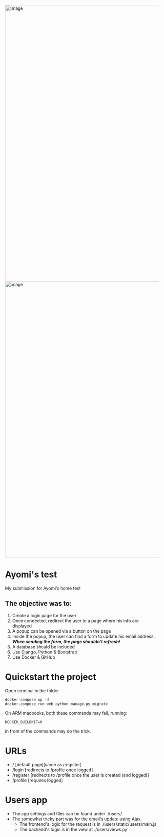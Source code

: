 <img width="900" alt="image" src="https://user-images.githubusercontent.com/4151401/154772567-95d85c9e-94b9-4968-a46e-2faddd0ae986.png">
<img width="900" alt="image" src="https://user-images.githubusercontent.com/4151401/154772683-801fbfd1-1640-4d12-ad9c-9366cb43503c.png">


# Ayomi's test
My submission for Ayomi's home test

## The objective was to:
1. Create a login page for the user
2. Once connected, redirect the user to a page where his info are displayed
3. A popup can be opened via a button on the page
4. Inside the popup, the user can find a form to update his email address.  
***When sending the form, the page shouldn't refresh!***
5. A database should be included
6. Use Django, Python & Bootstrap
7. Use Docker & GitHub


# Quickstart the project

Open terminal in the folder

```
docker-compose up -d
docker-compose run web python manage.py migrate
```
On ARM macbooks, both these commands may fail, running:
```
DOCKER_BUILDKIT=0
```
in front of the commands may do the trick.

# URLs

- /            [default page](same as /register)
- /login       [redirects to /profile once logged]
- /register    [redirects to /profile once the user is created (and logged)]
- /profile     [requires logged]

# Users app

- The app settings and files can be found under ./users/   
- The somewhat tricky part was for the email's update using Ajax.
    - The frontend's logic for the request is in ./users/static/users/main.js
    - The backend's logic is in the view at ./users/views.py
  
